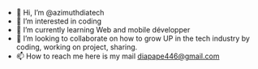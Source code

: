 - 👋 Hi, I’m @azimuthdiatech
- 👀 I’m interested in coding
- 🌱 I’m currently learning Web and mobile développer
- 💞️ I’m looking to collaborate on how to grow UP in the tech industry by coding, working on project, sharing. 
- 📫 How to reach me here is my mail diapape446@gmail.com

<!---
azimuthdiatech/azimuthdiatech is a ✨ special ✨ repository because its `README.md` (this file) appears on your GitHub profile.
You can click the Preview link to take a look at your changes.
--->
